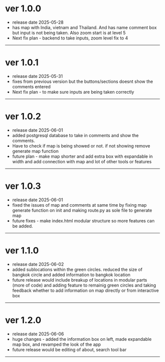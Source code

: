 # ver 1.0.0 
- release date 2025-05-28
- has map with India, vietnam and Thailand. And has name comment box but input is not being taken. Also zoom start is at level 5
- Next fix plan - backend to take inputs, zoom level fix to 4
---

# ver 1.0.1
- release date 2025-05-31
- fixes from previous version but the buttons/sections doesnt show the comments entered
- Next fix plan - to make sure inputs are being taken correctly
---

# ver 1.0.2
- release date 2025-06-01
- added postgresql database to take in comments and show the comments. 
- Have to check if map is being showed or not. if not showing remove generate map function
- future plan - make map shorter and add extra box with expandable in width and add connection with map and lot of other tools or features
---

# ver 1.0.3
- release date 2025-06-01
- fixed the issues of map and comments at same time by fixing map generate function on init and making route.py as sole file to generate map
- future fixes - make index.html modular structure so more features can be added.
---

# ver 1.1.0
- release date 2025-06-02
- added sublocations within the green circles. reduced the size of bangkok circle and added information to bangkok location
- future release would include breakup of locations in modular parts (more of code) and adding feature to remainig green circles and taking feedback whether to add information on map directly or from interactive box
---

# ver 1.2.0
-  release date 2025-06-06
- huge changes - added the information box on left, made expandable map box, and revamped the look of the app
- future release would be editing of about, search tool bar
---
